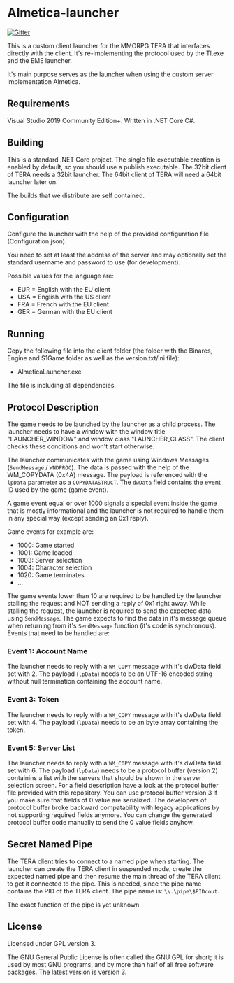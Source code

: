 # Almetica-launcher

[![Gitter](https://badges.gitter.im/almetica-server/community.svg)](https://gitter.im/almetica-server/community?utm_source=badge&utm_medium=badge&utm_campaign=pr-badge)

This is a custom client launcher for the MMORPG TERA that interfaces directly with the client.
It's re-implementing the protocol used by the Tl.exe and the EME launcher.

It's main purpose serves as the launcher when using the custom server implementation Almetica.

## Requirements

Visual Studio 2019 Community Edition+. Written in .NET Core C#.

## Building

This is a standard .NET Core project. The single file executable creation is enabled by default, so
you should use a publish executable. The 32bit client of TERA needs a 32bit launcher.
The 64bit client of TERA will need a 64bit launcher later on.

The builds that we distribute are self contained.

## Configuration

Configure the launcher with the help of the provided configuration file
(Configuration.json). 

You need to set at least the address of the server and may optionally set the
standard username and password to use (for development).

Possible values for the language are:
 - EUR = English with the EU client
 - USA = English with the US client
 - FRA = French with the EU client
 - GER = German with the EU client

## Running

Copy the following file into the client folder (the folder with the Binares,
Engine and S1Game folder as well as the version.txt/ini file):

 - AlmeticaLauncher.exe

The file is including all dependencies.

## Protocol Description

The game needs to be launched by the launcher as a child process. The launcher needs to have a
window with the window title "LAUNCHER_WINDOW" and window class "LAUNCHER_CLASS". The client
checks these conditions and won't start otherwise.

The launcher communicates with the game using Windows Messages (```SendMessage``` / ```WNDPROC```).
The data is passed with the help of the WM_COPYDATA (0x4A) message. The payload is referenced with
the ```lpData``` parameter as a ```COPYDATASTRUCT```. The ```dwData``` field contains the event ID
used by the game (game event).

A game event equal or over 1000 signals a special event inside the game that is mostly informational
and the launcher is not required to handle them in any special way (except sending an 0x1 reply).

Game events for example are:
 - 1000: Game started
 - 1001: Game loaded
 - 1003: Server selection
 - 1004: Character selection
 - 1020: Game terminates
 - ...

The game events lower than 10 are required to be handled by the launcher stalling the request and
NOT sending a reply of 0x1 right away. While stalling the request, the launcher is required to send
the expected data using ```SendMessage```. The game expects to find the data in it's message queue
when returning from it's ```SendMessage``` function (it's code is synchronous). Events that need
to be handled are:

### Event 1: Account Name

The launcher needs to reply with a ```WM_COPY``` message with it's dwData field set with 2.
The payload (```lpData```) needs to be an UTF-16 encoded string without null termination containing
the account name.

### Event 3: Token

The launcher needs to reply with a ```WM_COPY``` message with it's dwData field set with 4.
The payload (```lpData```) needs to be an byte array containing the token.

### Event 5: Server List

The launcher needs to reply with a ```WM_COPY``` message with it's dwData field set with 6.
The payload (```lpData```) needs to be a protocol buffer (version 2) containins a list with the
servers that should be shown in the server selection screen. For a field description have a look
at the protocol buffer file provided with this repository. You can use protocol buffer version 3
if you make sure that fields of 0 value are serialized. The developers of protocol buffer broke
backward compatability with legacy applications by not supporting required fields anymore. You can
change the generated protocol buffer code manually to send the 0 value fields anyhow.

## Secret Named Pipe

The TERA client tries to connect to a named pipe when starting. The launcher can create the TERA
client in suspended mode, create the expected named pipe and then resume the main thread of the
TERA client to get it connected to the pipe. This is needed, since the pipe name contains the PID
of the TERA client. The pipe name is: ```\\.\pipe\$PIDcout```.

The exact function of the pipe is yet unknown

## License

Licensed under GPL version 3.

The GNU General Public License is often called the GNU GPL for short; it is used
by most GNU programs, and by more than half of all free software packages.
The latest version is version 3. 
